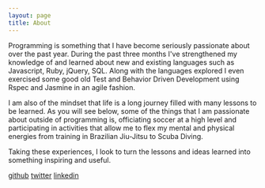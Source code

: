```yaml
---
layout: page
title: About
---
```


<p class="message">
Programming is something that I have become seriously passionate about over the past year.
 During the past three months I've strengthened my knowledge of and learned about new and existing languages such as Javascript, Ruby, jQuery, SQL.  Along with the languages explored I even exercised some good old Test and Behavior Driven Development using Rspec and Jasmine in an agile fashion.


I am also of the mindset that life is a long journey filled with many lessons to be learned. As you will see below, some of the things that I am passionate about outside of programming is, officiating soccer at a high level and participating in activities that allow me to flex my mental and physical energies from training in Brazilian Jiu-Jitsu to Scuba Diving.


Taking these experiences, I look to turn the lessons and ideas learned into something inspiring and useful.
</p>

<div>   <a href="http://github.com/ajkamel">github</a>    <a href="http://twitter.com/ajkamel">twitter</a>    <a href="http://linkedin.com/in/ashkamel">linkedin</a></div>
